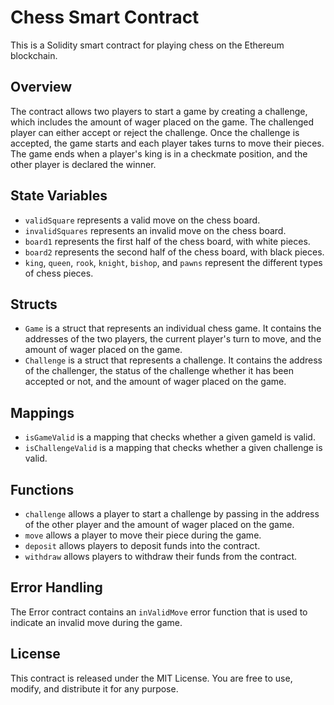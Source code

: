 # Chess Smart Contract
This is a Solidity smart contract for playing chess on the Ethereum blockchain.

## Overview
The contract allows two players to start a game by creating a challenge, which includes the amount of wager placed on the game. The challenged player can either accept or reject the challenge. Once the challenge is accepted, the game starts and each player takes turns to move their pieces. The game ends when a player's king is in a checkmate position, and the other player is declared the winner.

## State Variables
- `validSquare` represents a valid move on the chess board.
- `invalidSquares` represents an invalid move on the chess board.
- `board1` represents the first half of the chess board, with white pieces.
- `board2` represents the second half of the chess board, with black pieces.
- `king`, `queen`, `rook`, `knight`, `bishop`, and `pawns` represent the different types of chess pieces.
## Structs
- `Game` is a struct that represents an individual chess game. It contains the addresses of the two players, the current player's turn to move, and the amount of wager placed on the game.
- `Challenge` is a struct that represents a challenge. It contains the address of the challenger, the status of the challenge whether it has been accepted or not, and the amount of wager placed on the game.
## Mappings
- `isGameValid` is a mapping that checks whether a given gameId is valid.
- `isChallengeValid` is a mapping that checks whether a given challenge is valid.
## Functions
- `challenge` allows a player to start a challenge by passing in the address of the other player and the amount of wager placed on the game.
- `move` allows a player to move their piece during the game.
- `deposit` allows players to deposit funds into the contract.
- `withdraw` allows players to withdraw their funds from the contract.
## Error Handling
The Error contract contains an `inValidMove` error function that is used to indicate an invalid move during the game.

## License
This contract is released under the MIT License. You are free to use, modify, and distribute it for any purpose.
